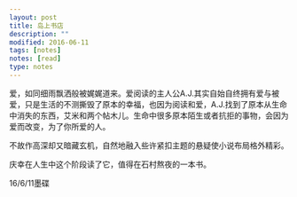 ```yaml
---
layout: post
title: 岛上书店
description: ""
modified: 2016-06-11
tags: [notes]
notes: [read]
type: notes
---
```


爱，如同细雨飘洒般被娓娓道来。爱阅读的主人公A.J.其实自始自终拥有爱与被爱，只是生活的不测撕毁了原本的幸福，也因为阅读和爱，A.J.找到了原本从生命中消失的东西，艾米和两个帖木儿。生命中很多原本陌生或者抗拒的事物，会因为爱而改变，为了你所爱的人。

不故作高深却又暗藏玄机，自然地融入些许紧扣主题的悬疑使小说布局格外精彩。

庆幸在人生中这个阶段读了它，值得在石村熬夜的一本书。

16/6/11墨碟
